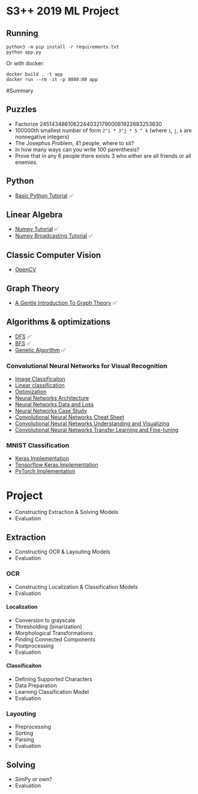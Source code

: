# S3++ 2019 ML Project


## Running

```
python3 -m pip install -r requirements.txt
python app.py 
```

Or with docker:

```
docker build . -t app
docker run --rm -it -p 8080:80 app
```


#Summary

## Puzzles

- Factorize 245143486106224403217900081922883253630
- 100000th smallest number of form `2^i * 3^j * 5 ^ k` (where `i`, `j`, `k` are nonnegative integers)
- The Josephus Problem, 41 people, where to sit?
- In how many ways can you write 100 parenthesis?
- Prove that in any 6 people there exists 3 who either are all friends or all enemies. 

## Python

- [Basic Python Tutorial](http://cs231n.github.io/python-numpy-tutorial/#python) ✅

## Linear Algebra

- [Numpy Tutorial](http://cs231n.github.io/python-numpy-tutorial/#numpy) ✅
- [Numpy Broadcasting Tutorial](http://cs231n.github.io/python-numpy-tutorial/#numpy-broadcasting) ✅

## Classic Computer Vision

- [OpenCV](https://docs.opencv.org/3.0-beta/doc/py_tutorials/py_tutorials.html)

## Graph Theory

- [A Gentle Introduction To Graph Theory](https://medium.com/basecs/a-gentle-introduction-to-graph-theory-77969829ead8) ✅

## Algorithms & optimizations

- [DFS](https://www.geeksforgeeks.org/tree-traversals-inorder-preorder-and-postorder/) ✅
- [BFS](https://www.geeksforgeeks.org/level-order-tree-traversal/) ✅
- [Genetic Algorithm](https://blog.sicara.com/getting-started-genetic-algorithms-python-tutorial-81ffa1dd72f9) ✅

### Convolutional Neural Networks for Visual Recognition

- [Image Classificaiton](http://cs231n.github.io/classification/)
- [Linear classification](http://cs231n.github.io/linear-classify/)
- [Optimization](http://cs231n.github.io/optimization-1/)
- [Neural Networks Architecture](http://cs231n.github.io/neural-networks-1/)
- [Neural Networks Data and Loss](http://cs231n.github.io/neural-networks-2/)
- [Neural Networks Case Study](http://cs231n.github.io/neural-networks-case-study/)
- [Convolutional Neural Networks Cheat Sheet](http://cs231n.github.io/convolutional-networks/)
- [Convolutional Neural Networks Understanding and Visualizing](http://cs231n.github.io/understanding-cnn/)
- [Convolutional Neural Networks Transfer Learning and Fine-tuning](http://cs231n.github.io/transfer-learning/)


### MNIST Classification

- [Keras Implementation](https://keras.io/examples/mnist_cnn/)
- [Tensorflow Keras Implementation](https://www.tensorflow.org/beta/tutorials/keras/basic_classification)
- [PyTorch Implementation](https://github.com/pytorch/examples/blob/master/mnist/main.py)

# Project

- Constructing Extraction & Solving Models
- Evaluation

## Extraction

- Constructing OCR & Layouting Models
- Evaluation

### OCR

- Constructing Localization & Classification Models
- Evaluation

#### Localization

- Conversion to grayscale
- Thresholding (binarization)
- Morphological Transformations
- Finding Connected Components
- Postprocessing
- Evaluation

#### Classificaiton

- Defining Supported Characters
- Data Preparation
- Learning Classification Model
- Evaluation

### Layouting

- Preprocessing
- Sorting
- Parsing
- Evaluation

## Solving

- SimPy or own?
- Evaluation